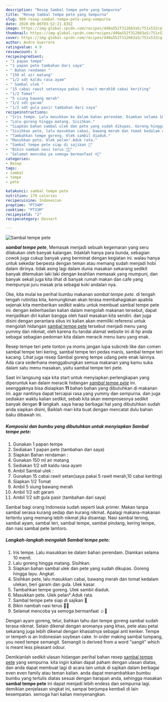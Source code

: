 ```yaml
---
description: "Resep Sambal tempe pete yang Sempurna"
title: "Resep Sambal tempe pete yang Sempurna"
slug: 989-resep-sambal-tempe-pete-yang-sempurna
date: 2020-09-06T03:52:21.835Z
image: https://img-global.cpcdn.com/recipes/d40a552f312663a5/751x532cq70/sambal-tempe-pete-foto-resep-utama.jpg
thumbnail: https://img-global.cpcdn.com/recipes/d40a552f312663a5/751x532cq70/sambal-tempe-pete-foto-resep-utama.jpg
cover: https://img-global.cpcdn.com/recipes/d40a552f312663a5/751x532cq70/sambal-tempe-pete-foto-resep-utama.jpg
author: Andre Guerrero
ratingvalue: 4.9
reviewcount: 6
recipeingredient:
- "1 papan tempe"
- "1 papan pete tambahan dari saya"
- " Bahan rendaman "
- "150 ml air matang"
- "1/2 sdt kaldu rasa ayam"
- " Sambal ulek "
- "15 cabai rawit setansaya pakai 5 rawit merah10 cabai keriting"
- "1/2 Tomat"
- "5 siung bawang merah"
- "1/2 sdt garam"
- "1/2 sdt gula pasir tambahan dari saya"
recipeinstructions:
- "Iris tempe. Lalu masukkan ke dalam bahan perendam. Diamkan selama 10 menit."
- "Lalu goreng hingga matang. Sisihkan."
- "Siapkan bahan sambal ulek dan pete yang sudah dikupas. Goreng hingga layu. Angkat."
- "Sisihkan pete, lalu masukkan cabai, bawang merah dan tomat kedalam ulekan, beri garam dan gula. Ulek kasar."
- "Tambahkan tempe goreng. Ulek sambil diaduk."
- "Masukkan pete. Ulek pelan².Aduk rata."
- "Sambal tempe pete siap di sajikan 🤗"
- "Bikin nambah nasi terus 🤤🤭"
- "Selamat mencoba ya semoga bermanfaat ☺🙏"
categories:
- Resep
tags:
- sambal
- tempe
- pete

katakunci: sambal tempe pete 
nutrition: 179 calories
recipecuisine: Indonesian
preptime: "PT34M"
cooktime: "PT33M"
recipeyield: "2"
recipecategory: Dessert

---
```



![Sambal tempe pete](https://img-global.cpcdn.com/recipes/d40a552f312663a5/751x532cq70/sambal-tempe-pete-foto-resep-utama.jpg)

<b><i>sambal tempe pete</i></b>, Memasak menjadi sebuah kegemaran yang seru dilakukan oleh banyak kalangan. tidaklah hanya para bunda, sebagian cowok juga cukup banyak yang berminat dengan kegiatan ini. walau hanya untuk sekedar berpesta dengan teman atau memang sudah menjadi hobi dalam dirinya. tidak asing lagi dalam dunia masakan sekarang sedikit banyak ditemukan laki laki dengan keahlian memasak yang mumpuni, dan banyak sekali juga kita lihat di banyak rumah makan dan cafe yang mempunyai juru masak pria sebagai koki andalan nya.

Oke, kita mulai ke perihal bumbu makanan <i>sambal tempe pete</i>. di tengah tengah rutinitas kita, kemungkinan akan terasa membahagiakan apabila sejenak kita memberikan sedikit waktu untuk membuat sambal tempe pete ini. dengan keberhasilan kalian dalam mengolah makanan tersebut, dapat menjadikan diri kalian bangga oleh hasil masakan kita sendiri. dan juga disini dengan perantara situs ini kalian akan memiliki referensi untuk mengolah hidangan <u>sambal tempe pete</u> tersebut menjadi menu yang yummy dan nikmat, oleh karena itu tandai alamat website ini di hp anda sebagai sebagian pedoman kita dalam meracik menu baru yang enak.

Resep tempe teri pete tonton ya moms jangan lupa subcreb like dan comen sambal tempe teri kering, sambal tempe teri pedas manis, sambal tempe teri kacang. Lihat juga resep Sambal goreng tempe udang pete enak lainnya. Ada cara sederhana menggabungkan semua makanan yang kamu suka dalam satu menu masakan, yaitu sambal tempe teri pete.


Saat ini langsung saja kita start untuk menyiapkan perlengkapan yang diperuntuk kan dalam meracik hidangan <u><i>sambal tempe pete</i></u> ini. seenggaknya bisa disiapkan <b>11</b> bahan bahan yang dibutuhkan di makanan ini. agar nantinya dapat tercapai rasa yang yummy dan sempurna. dan juga sediakan waktu kalian sedikit, sebab kita akan memprosesnya sedikit banyak dengan <b>9</b> langkah. saya harap berbagai hal yang dibutuhkan sudah anda siapkan disini, Baiklah mari kita buat dengan mencatat dulu bahan baku dibawah ini.

<!--inarticleads1-->

##### Komposisi dan bumbu yang dibutuhkan untuk menyiapkan Sambal tempe pete:

1. Gunakan 1 papan tempe
1. Sediakan 1 papan pete (tambahan dari saya)
1. Siapkan  Bahan rendaman :
1. Gunakan 150 ml air matang
1. Sediakan 1/2 sdt kaldu rasa ayam
1. Ambil  Sambal ulek :
1. Gunakan 15 cabai rawit setan(saya pakai 5 rawit merah,10 cabai keriting)
1. Siapkan 1/2 Tomat
1. Ambil 5 siung bawang merah
1. Ambil 1/2 sdt garam
1. Ambil 1/2 sdt gula pasir (tambahan dari saya)


Sambal bagi orang Indonesia sudah seperti lauk primer. Makan tanpa sambal serasa kurang sedap dan kurang nikmat. Apalagi makana-makanan tertentu yang memang lebih nikmat jika disantap. Nasi sambal terong, sambal ayam, sambal teri, sambal tempe, sambal pindang, kering tempe, dan nasi sambal pete lamtoro. 

<!--inarticleads2-->

##### Langkah-langkah mengolah Sambal tempe pete:

1. Iris tempe. Lalu masukkan ke dalam bahan perendam. Diamkan selama 10 menit.
1. Lalu goreng hingga matang. Sisihkan.
1. Siapkan bahan sambal ulek dan pete yang sudah dikupas. Goreng hingga layu. Angkat.
1. Sisihkan pete, lalu masukkan cabai, bawang merah dan tomat kedalam ulekan, beri garam dan gula. Ulek kasar.
1. Tambahkan tempe goreng. Ulek sambil diaduk.
1. Masukkan pete. Ulek pelan².Aduk rata.
1. Sambal tempe pete siap di sajikan 🤗
1. Bikin nambah nasi terus 🤤🤭
1. Selamat mencoba ya semoga bermanfaat ☺🙏


Dengan ayam goreng, telur, bahkan tahu dan tempe goreng sambal sudah terasa nikmat. Selain dikenal dengan aromanya yang khas, pete atau petai sekarang juga lebih dikenal dengan khasiatnya sebagai anti kenker. Tempe or tempeh is an Indonesian soybean cake. In order making sambal tumpang, you need tempe semangit. Semangit is derived from a word &#34;sangit&#34; which is meant less pleasant odour. 

Demikianlah sedikit ulasan hidangan perihal bahan resep <u>sambal tempe pete</u> yang sempurna. kita ingin kalian dapat paham dengan ulasan diatas, dan anda dapat membuat lagi di acara lain untuk di sajikan dalam berbagai even even family atau teman kalian. anda dapat menambahkan bumbu bumbu yang tertulis diatas sesuai dengan harapan anda, sehingga masakan <b>sambal tempe pete</b> ini dapat menjadi lebih endess dan sempurna lagi. demikian penjelasan singkat ini, sampai berjumpa kembali di lain kesempatan. semoga hari kalian menyenangkan.
